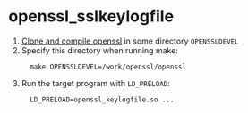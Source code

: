 # openssl_sslkeylogfile

1. [Clone and compile openssl](https://github.com/openssl/openssl/blob/master/HACKING.md) in some directory `OPENSSLDEVEL`
1. Specify this directory when running make:
   ```
	 make OPENSSLDEVEL=/work/openssl/openssl
	 ```
1. Run the target program with `LD_PRELOAD`:
   ```
	 LD_PRELOAD=openssl_keylogfile.so ...
	 ```
